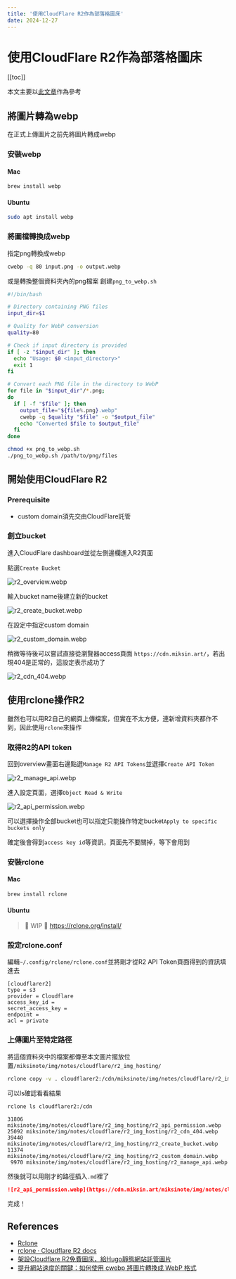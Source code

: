 ```yaml
---
title: '使用CloudFlare R2作為部落格圖床'
date: 2024-12-27
---
```


# 使用CloudFlare R2作為部落格圖床

[[toc]]

本文主要以[此文章](https://ivonblog.com/posts/cloudflare-r2-image-hosting/)作為參考

## 將圖片轉為webp

在正式上傳圖片之前先將圖片轉成webp

### 安裝webp

#### Mac

```bash
brew install webp
```

#### Ubuntu

```bash
sudo apt install webp
```

### 將圖檔轉換成webp

指定png轉換成webp

```bash
cwebp -q 80 input.png -o output.webp
```

或是轉換整個資料夾內的png檔案
創建`png_to_webp.sh`

```bash
#!/bin/bash

# Directory containing PNG files
input_dir=$1

# Quality for WebP conversion
quality=80

# Check if input directory is provided
if [ -z "$input_dir" ]; then
  echo "Usage: $0 <input_directory>"
  exit 1
fi

# Convert each PNG file in the directory to WebP
for file in "$input_dir"/*.png;
do
  if [ -f "$file" ]; then
    output_file="${file%.png}.webp"
    cwebp -q $quality "$file" -o "$output_file"
    echo "Converted $file to $output_file"
  fi
done
```

```bash
chmod +x png_to_webp.sh
./png_to_webp.sh /path/to/png/files
```

## 開始使用CloudFlare R2

### Prerequisite

- custom domain須先交由CloudFlare託管

### 創立bucket

進入CloudFlare dashboard並從左側邊欄進入R2頁面

點選`Create Bucket`

![r2_overview.webp](https://cdn.miksin.art/miksinote/img/notes/cloudflare/r2_img_hosting/r2_overview.webp)

輸入bucket name後建立新的bucket

![r2_create_bucket.webp](https://cdn.miksin.art/miksinote/img/notes/cloudflare/r2_img_hosting/r2_create_bucket.webp)

在設定中指定custom domain

![r2_custom_domain.webp](https://cdn.miksin.art/miksinote/img/notes/cloudflare/r2_img_hosting/r2_custom_domain.webp)

稍微等待後可以嘗試直接從瀏覽器access頁面 `https://cdn.miksin.art/`，若出現404是正常的，這設定表示成功了

![r2_cdn_404.webp](https://cdn.miksin.art/miksinote/img/notes/cloudflare/r2_img_hosting/r2_cdn_404.webp)

## 使用rclone操作R2

雖然也可以用R2自己的網頁上傳檔案，但實在不太方便，連新增資料夾都作不到，因此使用`rclone`來操作

### 取得R2的API token

回到overview畫面右邊點選`Manage R2 API Tokens`並選擇`Create API Token`

![r2_manage_api.webp](https://cdn.miksin.art/miksinote/img/notes/cloudflare/r2_img_hosting/r2_manage_api.webp)

進入設定頁面，選擇`Object Read & Write`

![r2_api_permission.webp](https://cdn.miksin.art/miksinote/img/notes/cloudflare/r2_img_hosting/r2_api_permission.webp)

可以選擇操作全部bucket也可以指定只能操作特定bucket`Apply to specific buckets only`

確定後會得到`access key id`等資訊，頁面先不要關掉，等下會用到

### 安裝rclone

#### Mac

```bash
brew install rclone
```

#### Ubuntu

> 🚧 WIP 🚧 https://rclone.org/install/

### 設定rclone.conf

編輯`~/.config/rclone/rclone.conf`並將剛才從R2 API Token頁面得到的資訊填進去

```
[cloudflarer2]
type = s3
provider = Cloudflare
access_key_id =
secret_access_key =
endpoint =
acl = private
```

### 上傳圖片至特定路徑

將這個資料夾中的檔案都傳至本文圖片擺放位置`/miksinote/img/notes/cloudflare/r2_img_hosting/`

```bash
rclone copy -v . cloudflarer2:/cdn/miksinote/img/notes/cloudflare/r2_img_hosting/
```

可以ls確認看看結果

```bash
rclone ls cloudflarer2:/cdn
```

```
31806 miksinote/img/notes/cloudflare/r2_img_hosting/r2_api_permission.webp
25092 miksinote/img/notes/cloudflare/r2_img_hosting/r2_cdn_404.webp
39440 miksinote/img/notes/cloudflare/r2_img_hosting/r2_create_bucket.webp
11374 miksinote/img/notes/cloudflare/r2_img_hosting/r2_custom_domain.webp
 9970 miksinote/img/notes/cloudflare/r2_img_hosting/r2_manage_api.webp
```

然後就可以用剛才的路徑插入`.md`裡了

```markdown
![r2_api_permission.webp](https://cdn.miksin.art/miksinote/img/notes/cloudflare/r2_img_hosting/r2_api_permission.webp)
```

完成！

## References

- [Rclone](https://rclone.org/)
- [rclone · Cloudflare R2 docs](https://developers.cloudflare.com/r2/examples/rclone/)
- [架設Cloudflare R2免費圖床，給Hugo靜態網站託管圖片](https://ivonblog.com/posts/cloudflare-r2-image-hosting/)
- [提升網站速度的關鍵：如何使用 cwebp 將圖片轉換成 WebP 格式](https://ooorito.com/blog-webp-image-format-cwebp-install-guide/)

